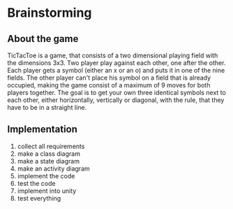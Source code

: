 # Brainstorming
## About the game
TicTacToe is a game, that consists of a two dimensional playing field 
with the dimensions 3x3.
Two player play against each other, one after the other. Each player 
gets a symbol (either 
an x or an o) and puts it in one of the nine fields. The other player 
can't place his symbol
on a field that is already occupied, making the game consist of 
a maximum of 9 moves for both
players together. The goal is to get your own three identical symbols next to 
each other, either horizontally,
vertically or diagonal, with the rule, that they have to be in a straight line.

## Implementation
1. collect all requirements
2. make a class diagram
3. make a state diagram
4. make an activity diagram
5. implement the code
6. test the code
7. implement into unity
8. test everything